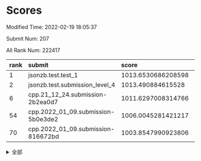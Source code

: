 # Scores

Modified Time: 2022-02-19 18:05:37

Submit Num: 207

All Rank Num: 222417

| rank |               submit               |       score        |       sigma        | pk_num |
| :--- | :--------------------------------- | :----------------- | :----------------- | :----- |
| 1    | jsonzb.test.test_1                 | 1013.6530686208598 | 0.8049394343374553 | 4298   |
| 2    | jsonzb.test.submission_level_4     | 1013.490884615528  | 0.7998815144169483 | 4295   |
| 6    | cpp.21_12_24.submission-2b2ea0d7   | 1011.6297008314766 | 0.796599390486042  | 4296   |
| 54   | cpp.2022_01_09.submission-5b0e3de2 | 1006.0045281421217 | 0.7162681911870613 | 4295   |
| 70   | cpp.2022_01_09.submission-816672bd | 1003.8547990923806 | 0.7077985492183617 | 4298   |


<details>
<summary>全部</summary>

| rank |                 submit                 |       score        |       sigma        | pk_num |
| :--- | :------------------------------------- | :----------------- | :----------------- | :----- |
| 1    | jsonzb.test.test_1                     | 1013.6530686208598 | 0.8049394343374553 | 4298   |
| 2    | jsonzb.test.submission_level_4         | 1013.490884615528  | 0.7998815144169483 | 4295   |
| 3    | gobigger.level_3.submission_level_3_4  | 1012.7132060452786 | 0.785032981882801  | 4298   |
| 4    | gobigger.level_3.submission_level_3_32 | 1012.0601209206272 | 0.7634991597222621 | 4295   |
| 5    | gobigger.level_3.submission_level_3_25 | 1011.6301704647486 | 0.7817534656000461 | 4298   |
| 6    | cpp.21_12_24.submission-2b2ea0d7       | 1011.6297008314766 | 0.796599390486042  | 4296   |
| 7    | gobigger.level_3.submission_level_3_2  | 1011.5536948444668 | 0.7878230725238063 | 4302   |
| 8    | gobigger.level_3.submission_level_3_48 | 1011.3575434241437 | 0.7776520843556007 | 4294   |
| 9    | gobigger.level_3.submission_level_3_1  | 1011.2752508972503 | 0.7758791915219    | 4302   |
| 10   | gobigger.level_3.submission_level_3_44 | 1011.2195633084345 | 0.7687388857600225 | 4302   |
| 11   | gobigger.level_3.submission_level_3_12 | 1011.1018977333944 | 0.7566134633477248 | 4296   |
| 12   | gobigger.level_3.submission_level_3_23 | 1010.9490551661931 | 0.7525621249318128 | 4300   |
| 13   | gobigger.level_3.submission_level_3_22 | 1010.6574585827501 | 0.7490656896300713 | 4301   |
| 14   | gobigger.level_3.submission_level_3_33 | 1010.645501158781  | 0.7577551349050176 | 4293   |
| 15   | gobigger.level_3.submission_level_3_34 | 1010.6038264768513 | 0.7561821028266933 | 4300   |
| 16   | gobigger.level_3.submission_level_3_10 | 1010.5760497804556 | 0.7382727606450975 | 4303   |
| 17   | gobigger.level_3.submission_level_3_37 | 1010.445154373135  | 0.755323398752033  | 4298   |
| 18   | gobigger.level_3.submission_level_3_27 | 1010.409236411604  | 0.7562004495557697 | 4297   |
| 19   | gobigger.level_3.submission_level_3_35 | 1010.3761709805511 | 0.762655970469658  | 4298   |
| 20   | gobigger.level_3.submission_level_3_8  | 1010.3735252879516 | 0.7588603259237627 | 4300   |
| 21   | gobigger.level_3.submission_level_3_21 | 1010.2637572507259 | 0.7540424681733101 | 4297   |
| 22   | gobigger.level_3.submission_level_3_11 | 1010.2399944457692 | 0.7470135899069779 | 4296   |
| 23   | gobigger.level_3.submission_level_3_42 | 1010.2398231319254 | 0.743514417001279  | 4297   |
| 24   | gobigger.level_3.submission_level_3_15 | 1010.186956446958  | 0.7573181192784514 | 4296   |
| 25   | gobigger.level_3.submission_level_3_38 | 1010.1581781359241 | 0.7461424707006563 | 4294   |
| 26   | gobigger.level_3.submission_level_3_40 | 1010.1213598460316 | 0.7657870436799187 | 4300   |
| 27   | gobigger.level_3.submission_level_3_36 | 1010.0979414249641 | 0.7440474614961053 | 4303   |
| 28   | gobigger.level_3.submission_level_3_19 | 1010.0869184083537 | 0.7776723896230912 | 4300   |
| 29   | gobigger.level_3.submission_level_3_5  | 1010.045609624235  | 0.7597992988565399 | 4303   |
| 30   | gobigger.level_3.submission_level_3_31 | 1010.0182206960479 | 0.7767256194078622 | 4300   |
| 31   | gobigger.level_3.submission_level_3_7  | 1010.0064857895719 | 0.7712321858578941 | 4297   |
| 32   | gobigger.level_3.submission_level_3_0  | 1009.9829316100598 | 0.7545525026994989 | 4297   |
| 33   | gobigger.level_3.submission_level_3_9  | 1009.8730527601963 | 0.762233810487281  | 4299   |
| 34   | gobigger.level_3.submission_level_3_47 | 1009.8336307437472 | 0.766714075728355  | 4295   |
| 35   | gobigger.level_3.submission_level_3_28 | 1009.7151363845347 | 0.7682572804624757 | 4298   |
| 36   | gobigger.level_3.submission_level_3_39 | 1009.7010921765437 | 0.7616296714947146 | 4301   |
| 37   | gobigger.level_3.submission_level_3_13 | 1009.5819115061756 | 0.7563245656493746 | 4294   |
| 38   | gobigger.level_3.submission_level_3_20 | 1009.4543357388903 | 0.7435343360974905 | 4299   |
| 39   | gobigger.level_3.submission_level_3_16 | 1009.4340089962554 | 0.7601247786469362 | 4291   |
| 40   | gobigger.level_3.submission_level_3_18 | 1009.4256813209638 | 0.7409693715880186 | 4301   |
| 41   | gobigger.level_3.submission_level_3_6  | 1009.3208688797397 | 0.7509673196933624 | 4298   |
| 42   | gobigger.level_3.submission_level_3_3  | 1009.2513503910928 | 0.7692088722381136 | 4298   |
| 43   | gobigger.level_3.submission_level_3_29 | 1009.2464302284224 | 0.7465428836566753 | 4300   |
| 44   | gobigger.level_3.submission_level_3_14 | 1009.2241089948093 | 0.7514557668931927 | 4296   |
| 45   | gobigger.level_3.submission_level_3_30 | 1009.1933038572722 | 0.7521759719378593 | 4302   |
| 46   | gobigger.level_3.submission_level_3_45 | 1009.1907099073595 | 0.7466455876621166 | 4298   |
| 47   | gobigger.level_3.submission_level_3_46 | 1009.1747130743395 | 0.7386496073324599 | 4299   |
| 48   | gobigger.level_3.submission_level_3_17 | 1009.0192233018727 | 0.7334080589358848 | 4292   |
| 49   | gobigger.level_3.submission_level_3_43 | 1008.9671352904492 | 0.7479860296829545 | 4295   |
| 50   | gobigger.level_3.submission_level_3_49 | 1008.5988910913499 | 0.7423425747939576 | 4300   |
| 51   | gobigger.level_3.submission_level_3_41 | 1008.1558144876853 | 0.7512199122652785 | 4296   |
| 52   | gobigger.level_3.submission_level_3_24 | 1008.0595512718585 | 0.7738578385631711 | 4293   |
| 53   | gobigger.level_3.submission_level_3_26 | 1007.8536807308909 | 0.7454187076505445 | 4300   |
| 54   | cpp.2022_01_09.submission-5b0e3de2     | 1006.0045281421217 | 0.7162681911870613 | 4295   |
| 55   | gobigger.level_1.submission_level_1_29 | 1005.0942403216401 | 0.7164871791012093 | 4296   |
| 56   | gobigger.level_1.submission_level_1_7  | 1004.5490068461011 | 0.7212679485165896 | 4300   |
| 57   | gobigger.level_1.submission_level_1_36 | 1004.51480492855   | 0.7189840278067614 | 4294   |
| 58   | gobigger.level_1.submission_level_1_23 | 1004.4949549394161 | 0.7191475164867909 | 4298   |
| 59   | gobigger.level_1.submission_level_1_15 | 1004.3733664181966 | 0.728679412606919  | 4296   |
| 60   | gobigger.level_1.submission_level_1_8  | 1004.303484222559  | 0.7027014132690873 | 4294   |
| 61   | gobigger.level_1.submission_level_1_22 | 1004.2700554232736 | 0.7303105892703388 | 4300   |
| 62   | gobigger.level_1.submission_level_1_33 | 1004.2420385476639 | 0.7047523419220176 | 4296   |
| 63   | gobigger.level_1.submission_level_1_34 | 1004.2043778594993 | 0.7240939937650385 | 4296   |
| 64   | gobigger.level_1.submission_level_1_24 | 1004.2011738842723 | 0.7209932115042784 | 4302   |
| 65   | gobigger.level_1.submission_level_1_44 | 1004.1759581190584 | 0.7253987478812627 | 4297   |
| 66   | gobigger.level_1.submission_level_1_48 | 1004.1310745193693 | 0.7192159190459113 | 4299   |
| 67   | gobigger.level_1.submission_level_1_17 | 1004.102145052134  | 0.7242386975272832 | 4295   |
| 68   | gobigger.level_1.submission_level_1_38 | 1003.9523213697063 | 0.7106790457311704 | 4299   |
| 69   | gobigger.level_1.submission_level_1_21 | 1003.855629207831  | 0.7145888819012384 | 4298   |
| 70   | cpp.2022_01_09.submission-816672bd     | 1003.8547990923806 | 0.7077985492183617 | 4298   |
| 71   | gobigger.level_1.submission_level_1_0  | 1003.8066043612367 | 0.7270496837908558 | 4295   |
| 72   | gobigger.level_1.submission_level_1_18 | 1003.6642922486687 | 0.7185510766403553 | 4302   |
| 73   | gobigger.level_1.submission_level_1_40 | 1003.651340787842  | 0.7216386091312349 | 4304   |
| 74   | gobigger.level_1.submission_level_1_14 | 1003.6315174334057 | 0.728144063380643  | 4296   |
| 75   | gobigger.level_1.submission_level_1_13 | 1003.6176142317896 | 0.7125946515209653 | 4300   |
| 76   | gobigger.level_1.submission_level_1_31 | 1003.5425746441615 | 0.7287259248205795 | 4298   |
| 77   | gobigger.level_1.submission_level_1_28 | 1003.536358271614  | 0.7142275851331398 | 4301   |
| 78   | gobigger.level_1.submission_level_1_49 | 1003.5237429223454 | 0.7106276671130327 | 4296   |
| 79   | gobigger.level_1.submission_level_1_42 | 1003.5049147197861 | 0.7154853792884281 | 4297   |
| 80   | gobigger.level_1.submission_level_1_45 | 1003.388181449204  | 0.7173020288057393 | 4293   |
| 81   | gobigger.level_1.submission_level_1_47 | 1003.358617170713  | 0.7175253811811853 | 4301   |
| 82   | gobigger.level_1.submission_level_1_39 | 1003.3035863508939 | 0.7149858180757239 | 4294   |
| 83   | gobigger.level_1.submission_level_1_26 | 1003.2309641207681 | 0.7160232058725844 | 4302   |
| 84   | gobigger.level_1.submission_level_1_35 | 1003.2020649754024 | 0.7234824601293961 | 4298   |
| 85   | gobigger.level_1.submission_level_1_25 | 1003.1663886950852 | 0.717371693882997  | 4303   |
| 86   | gobigger.level_1.submission_level_1_5  | 1003.0403485462894 | 0.7246175652028563 | 4296   |
| 87   | gobigger.level_1.submission_level_1_43 | 1002.9856910821479 | 0.7152477720357933 | 4289   |
| 88   | gobigger.level_1.submission_level_1_20 | 1002.9540023318814 | 0.709279259785105  | 4300   |
| 89   | gobigger.level_1.submission_level_1_30 | 1002.862033837352  | 0.7107728414451806 | 4300   |
| 90   | gobigger.level_1.submission_level_1_32 | 1002.8550053832697 | 0.7067000029789025 | 4299   |
| 91   | gobigger.level_1.submission_level_1_37 | 1002.8043061415877 | 0.7022535302127306 | 4297   |
| 92   | gobigger.level_1.submission_level_1_16 | 1002.693533109409  | 0.7121830348203853 | 4297   |
| 93   | gobigger.level_1.submission_level_1_41 | 1002.62495925944   | 0.7133415024433706 | 4297   |
| 94   | gobigger.level_1.submission_level_1_3  | 1002.585393977468  | 0.7084487165510791 | 4303   |
| 95   | gobigger.level_1.submission_level_1_6  | 1002.5822620917143 | 0.7153762988145782 | 4298   |
| 96   | gobigger.level_1.submission_level_1_9  | 1002.5213656394028 | 0.7211962290964178 | 4301   |
| 97   | gobigger.level_1.submission_level_1_27 | 1002.5079778137326 | 0.7201156572604728 | 4300   |
| 98   | gobigger.level_1.submission_level_1_2  | 1002.4182699153762 | 0.7129941311377135 | 4293   |
| 99   | gobigger.level_1.submission_level_1_11 | 1002.3896329602221 | 0.7167648260915697 | 4302   |
| 100  | gobigger.level_1.submission_level_1_1  | 1002.3809319657395 | 0.7230386191256188 | 4297   |
| 101  | gobigger.level_1.submission_level_1_12 | 1002.2448428281314 | 0.7128701875186341 | 4299   |
| 102  | gobigger.level_1.submission_level_1_46 | 1002.1141323003577 | 0.7113663773838644 | 4296   |
| 103  | gobigger.level_1.submission_level_1_10 | 1002.0842617412904 | 0.7157806622222378 | 4297   |
| 104  | gobigger.level_1.submission_level_1_19 | 1001.8571413494907 | 0.7100978891898397 | 4296   |
| 105  | gobigger.level_1.submission_level_1_4  | 1001.2149675614266 | 0.7121810613561956 | 4296   |
| 106  | gobigger.random.submission_random_42   | 997.360933365836   | 0.7161437887950616 | 4299   |
| 107  | gobigger.random.submission_random_40   | 997.2019937633921  | 0.7059226148012429 | 4301   |
| 108  | gobigger.random.submission_random_36   | 997.1994017549841  | 0.719947010734367  | 4296   |
| 109  | gobigger.random.submission_random_10   | 997.1348404481837  | 0.70886387905286   | 4294   |
| 110  | gobigger.random.submission_random_6    | 997.0802404459006  | 0.7109032428374575 | 4299   |
| 111  | gobigger.random.submission_random_48   | 996.9530005232385  | 0.7225085652149054 | 4295   |
| 112  | gobigger.random.submission_random_28   | 996.8339871051837  | 0.7145435051942166 | 4300   |
| 113  | gobigger.random.submission_random_44   | 996.7788376125113  | 0.7056851183769418 | 4304   |
| 114  | gobigger.random.submission_random_41   | 996.765863380299   | 0.7070049548820352 | 4295   |
| 115  | gobigger.random.submission_random_37   | 996.6662192546413  | 0.7235054147927074 | 4297   |
| 116  | gobigger.random.submission_random_23   | 996.6651248450718  | 0.6990942390276078 | 4294   |
| 117  | gobigger.random.submission_random_34   | 996.6220967558694  | 0.7134155715750189 | 4296   |
| 118  | gobigger.random.submission_random_47   | 996.5939091747005  | 0.705302202181736  | 4294   |
| 119  | gobigger.random.submission_random_17   | 996.5477543043776  | 0.6965362244311294 | 4297   |
| 120  | gobigger.random.submission_random_21   | 996.4849928652684  | 0.6899627828452489 | 4298   |
| 121  | gobigger.random.submission_random_5    | 996.4554748027062  | 0.7166015230830607 | 4299   |
| 122  | gobigger.random.submission_random_3    | 996.3608280573197  | 0.7108147733474578 | 4298   |
| 123  | gobigger.random.submission_random_38   | 996.3273595538902  | 0.7030860804793994 | 4296   |
| 124  | gobigger.random.submission_random_14   | 996.2830656302948  | 0.7002835820015781 | 4288   |
| 125  | gobigger.random.submission_random_12   | 996.2527471506265  | 0.7099475758213213 | 4299   |
| 126  | gobigger.random.submission_random_4    | 996.2476311448783  | 0.7201562124070566 | 4293   |
| 127  | gobigger.random.submission_random_35   | 996.2456934505659  | 0.7104544185277171 | 4303   |
| 128  | gobigger.random.submission_random_24   | 996.1042349732232  | 0.719696593166663  | 4301   |
| 129  | gobigger.random.submission_random_46   | 996.0945263412348  | 0.7110650199307693 | 4302   |
| 130  | gobigger.random.submission_random_2    | 995.9298321229201  | 0.7210297406552103 | 4297   |
| 131  | gobigger.random.submission_random_16   | 995.7464747927586  | 0.7287076827248953 | 4298   |
| 132  | gobigger.random.submission_random_49   | 995.7404255084731  | 0.7145123674561178 | 4302   |
| 133  | gobigger.random.submission_random_27   | 995.677502468319   | 0.7118563132383711 | 4300   |
| 134  | gobigger.random.submission_random_30   | 995.6110966063138  | 0.7111529256464256 | 4300   |
| 135  | gobigger.random.submission_random_7    | 995.6074448496443  | 0.7175088243304193 | 4298   |
| 136  | gobigger.random.submission_random_31   | 995.5655538426374  | 0.6996933339011963 | 4300   |
| 137  | gobigger.random.submission_random_33   | 995.5335588291221  | 0.7189972625207832 | 4299   |
| 138  | gobigger.random.submission_random_19   | 995.4670051568078  | 0.7198228707555049 | 4301   |
| 139  | gobigger.random.submission_random_15   | 995.4660023065602  | 0.7093830717781969 | 4295   |
| 140  | gobigger.random.submission_random_13   | 995.4585877528748  | 0.7214502257377585 | 4299   |
| 141  | gobigger.random.submission_random_20   | 995.449337292384   | 0.739049971465951  | 4297   |
| 142  | gobigger.random.submission_random_43   | 995.3748590666399  | 0.7156650489220799 | 4297   |
| 143  | gobigger.random.submission_random_8    | 995.3177990841315  | 0.7188113232614983 | 4301   |
| 144  | gobigger.random.submission_random_25   | 995.312539431029   | 0.7128969560616875 | 4298   |
| 145  | gobigger.random.submission_random_22   | 995.3107068545064  | 0.7056077840532037 | 4298   |
| 146  | gobigger.random.submission_random_9    | 995.2486875350301  | 0.712736964917224  | 4297   |
| 147  | gobigger.random.submission_random_39   | 995.0218276291928  | 0.7255221918308731 | 4297   |
| 148  | gobigger.random.submission_random_0    | 994.9943765848691  | 0.7119486171345657 | 4296   |
| 149  | gobigger.random.submission_random_11   | 994.9630363992043  | 0.7244381171794196 | 4300   |
| 150  | gobigger.random.submission_random_18   | 994.7771125131346  | 0.7050583547525465 | 4300   |
| 151  | gobigger.random.submission_random_29   | 994.5819242232006  | 0.716197500037766  | 4297   |
| 152  | gobigger.random.submission_random_32   | 994.3582373375218  | 0.71478515797905   | 4300   |
| 153  | gobigger.random.submission_random_45   | 994.3578155601426  | 0.724730647393645  | 4300   |
| 154  | gobigger.random.submission_random_1    | 994.2209378197956  | 0.7164727690174538 | 4294   |
| 155  | gobigger.level_2.submission_level_2_17 | 994.219069497808   | 0.7270629642780777 | 4299   |
| 156  | gobigger.random.submission_random_26   | 993.9285311482922  | 0.730340558776953  | 4300   |
| 157  | gobigger.level_2.submission_level_2_37 | 993.8304485031598  | 0.7451752821973207 | 4296   |
| 158  | gobigger.level_2.submission_level_2_40 | 993.5356619500384  | 0.7316172162298276 | 4301   |
| 159  | gobigger.level_2.submission_level_2_27 | 993.367412692038   | 0.7194686664360784 | 4299   |
| 160  | gobigger.level_2.submission_level_2_10 | 993.2395839678793  | 0.7473456229457617 | 4301   |
| 161  | gobigger.level_2.submission_level_2_24 | 993.1927035007449  | 0.7454983405865828 | 4303   |
| 162  | gobigger.level_2.submission_level_2_11 | 993.1285381769543  | 0.721579380407744  | 4298   |
| 163  | gobigger.level_2.submission_level_2_8  | 992.9544752264366  | 0.7480311731521989 | 4301   |
| 164  | gobigger.level_2.submission_level_2_7  | 992.7372173371681  | 0.7631815178234351 | 4299   |
| 165  | gobigger.level_2.submission_level_2_41 | 992.7311677498635  | 0.7395174270144467 | 4302   |
| 166  | gobigger.level_2.submission_level_2_13 | 992.7113480156775  | 0.7319222508985993 | 4291   |
| 167  | gobigger.level_2.submission_level_2_30 | 992.7009932306865  | 0.7432367645243005 | 4296   |
| 168  | gobigger.level_2.submission_level_2_6  | 992.6815478935423  | 0.7410204142091509 | 4295   |
| 169  | gobigger.level_2.submission_level_2_9  | 992.6674664243226  | 0.7401795839171676 | 4299   |
| 170  | gobigger.level_2.submission_level_2_16 | 992.5954210448742  | 0.7466512981221186 | 4296   |
| 171  | gobigger.level_2.submission_level_2_28 | 992.5613967960976  | 0.7371132229727472 | 4297   |
| 172  | gobigger.level_2.submission_level_2_38 | 992.5525906379701  | 0.7347316380826352 | 4296   |
| 173  | gobigger.level_2.submission_level_2_20 | 992.5039810276877  | 0.7556569696012453 | 4299   |
| 174  | gobigger.level_2.submission_level_2_39 | 992.4605961251768  | 0.7450725049936339 | 4294   |
| 175  | gobigger.level_2.submission_level_2_34 | 992.4215388891229  | 0.743597364209949  | 4300   |
| 176  | gobigger.level_2.submission_level_2_2  | 992.3260890865829  | 0.7479224576550141 | 4302   |
| 177  | gobigger.level_2.submission_level_2_25 | 992.2098823219292  | 0.7305400881387611 | 4297   |
| 178  | gobigger.level_2.submission_level_2_22 | 992.1466231001882  | 0.7797073857992217 | 4302   |
| 179  | gobigger.level_2.submission_level_2_31 | 992.1259709416053  | 0.732197012404864  | 4293   |
| 180  | gobigger.level_2.submission_level_2_33 | 992.114048176518   | 0.7466906570824817 | 4296   |
| 181  | gobigger.level_2.submission_level_2_49 | 992.0184349165652  | 0.7289867447602707 | 4297   |
| 182  | gobigger.level_2.submission_level_2_26 | 991.9756319110135  | 0.7654079874996077 | 4298   |
| 183  | gobigger.level_2.submission_level_2_43 | 991.9545676767387  | 0.744793330032349  | 4297   |
| 184  | gobigger.level_2.submission_level_2_0  | 991.9473326097637  | 0.7506381148755962 | 4296   |
| 185  | gobigger.level_2.submission_level_2_29 | 991.8935438427281  | 0.7436715817716915 | 4301   |
| 186  | gobigger.level_2.submission_level_2_47 | 991.7827919851247  | 0.7631126464951599 | 4301   |
| 187  | gobigger.level_2.submission_level_2_21 | 991.7140971559083  | 0.7407950207810597 | 4300   |
| 188  | gobigger.level_2.submission_level_2_15 | 991.5498215496609  | 0.7602846935667811 | 4303   |
| 189  | gobigger.level_2.submission_level_2_23 | 991.5282647611243  | 0.731681041151181  | 4299   |
| 190  | gobigger.level_2.submission_level_2_4  | 991.2763786257207  | 0.7416840060190834 | 4297   |
| 191  | gobigger.level_2.submission_level_2_35 | 991.1999968063695  | 0.7724808749667019 | 4296   |
| 192  | gobigger.level_2.submission_level_2_5  | 991.1724327506456  | 0.7636384080237241 | 4299   |
| 193  | gobigger.level_2.submission_level_2_12 | 991.1634961449917  | 0.7592034588201984 | 4298   |
| 194  | gobigger.level_2.submission_level_2_48 | 991.1620504619293  | 0.7687396113322175 | 4295   |
| 195  | gobigger.level_2.submission_level_2_46 | 991.1381673014208  | 0.7610682130527493 | 4301   |
| 196  | gobigger.level_2.submission_level_2_36 | 991.1239516900492  | 0.7626767917162944 | 4296   |
| 197  | gobigger.level_2.submission_level_2_32 | 990.9227573878715  | 0.7539625431770917 | 4299   |
| 198  | gobigger.level_2.submission_level_2_19 | 990.9159173604465  | 0.7545950483545821 | 4299   |
| 199  | gobigger.level_2.submission_level_2_18 | 990.9059653918715  | 0.7611423110502673 | 4302   |
| 200  | gobigger.level_2.submission_level_2_44 | 990.8980486288725  | 0.7592703792025272 | 4296   |
| 201  | gobigger.level_2.submission_level_2_3  | 990.7703561201904  | 0.76822621761196   | 4300   |
| 202  | gobigger.level_2.submission_level_2_42 | 990.7640756931901  | 0.7502508467813023 | 4291   |
| 203  | gobigger.level_2.submission_level_2_45 | 990.5795811759042  | 0.7743240290056773 | 4296   |
| 204  | gobigger.level_2.submission_level_2_1  | 990.4319655525286  | 0.7450787242782008 | 4293   |
| 205  | gobigger.level_2.submission_level_2_14 | 989.9807636357274  | 0.7697234520666065 | 4299   |
| 206  | gobigger.none.submission_none_1        | 978.6067711480403  | 1.22229675417541   | 4297   |
| 207  | gobigger.none.submission_none_0        | 977.0622011113494  | 1.344636403675302  | 4297   |

</details>